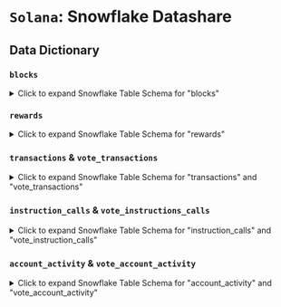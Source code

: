 # `Solana`: Snowflake Datashare

## Data Dictionary

### `blocks`

<details>
<summary>Click to expand Snowflake Table Schema for "blocks"</summary>


| Column Name                      | Data Type        | Description                                                                     |
| -------------------------------- | ---------------- | ------------------------------------------------------------------------------- |
| time                             | TIMESTAMP_NTZ(3) | Timestamp indicating when this block was added to the blockchain.               |
| slot                             | NUMBER(38,0)     | Slot number of the block, representing its position in the Solana blockchain.   |
| height                           | NUMBER(38,0)     | Sequential number of the block in the blockchain.                               |
| hash                             | VARCHAR          | Unique identifier (hash) of the block.                                          |
| total_transactions               | NUMBER(10,0)     | Total number of transactions included in this block.                            |
| successful_transactions          | NUMBER(10,0)     | Number of transactions in the block that were successfully processed.           |
| failed_transactions              | NUMBER(10,0)     | Number of transactions in the block that failed during execution.               |
| total_vote_transactions          | NUMBER(10,0)     | Total number of vote transactions in this block.                                |
| total_non_vote_transactions      | NUMBER(10,0)     | Total number of non-vote transactions in this block.                            |
| successful_vote_transactions     | NUMBER(10,0)     | Number of vote transactions in this block that were successfully processed.     |
| successful_non_vote_transactions | NUMBER(10,0)     | Number of non-vote transactions in this block that were successfully processed. |
| failed_vote_transactions         |                  | Number of vote transactions in this block that failed during execution.         |
| failed_non_vote_transactions     | NUMBER(10,0)     | Number of non-vote transactions in this block that failed during execution.     |
| parent_slot                      | NUMBER(38,0)     | Slot number of the parent block that directly precedes this block in the chain. |
| previous_block_hash              | VARCHAR          | Hash of the previous block, linking this block to its predecessor.              |
| date                             | DATE             | Calendar date associated with this block.                                       |

</details>

### `rewards`

<details>
<summary>Click to expand Snowflake Table Schema for "rewards"</summary>

| Column Name               | Data Type        | Description                                                               |
| ------------------------- | ---------------- | ------------------------------------------------------------------------- |
| block_time                | TIMESTAMP_NTZ(3) | Timestamp indicating when the block containing this reward was created.   |
| block_date                | DATE             | Calendar date associated with the block containing this reward.           |
| block_hash                | VARCHAR          | Unique identifier (hash) of the block containing this reward.             |
| block_slot                | NUMBER(38,0)     | Slot number of the block containing this reward.                          |
| block_height              | NUMBER(38,0)     | Sequential number of the block containing this reward.                    |
| block_previous_block_hash | VARCHAR          | Hash of the block immediately preceding the block containing this reward. |
| block_parent_slot         | NUMBER(38,0)     | Slot number of the parent block directly preceding this block.            |
| pubkey                    | VARCHAR          | Public key associated with the reward.                                    |
| lamports                  | NUMBER(38,0)     | Amount of lamports earned as a reward.                                    |
| pre_balance               | NUMBER(38,0)     | Account balance in lamports before the reward was applied.                |
| post_balance              | NUMBER(38,0)     | Account balance in lamports after the reward was applied.                 |
| reward_type               | VARCHAR          | Type of reward earned (e.g., voting, staking).                            |
| commission                | VARCHAR          | Commission percentage applied to the reward, if applicable.               |

</details>

### `transactions` & `vote_transactions`

<details>
<summary>Click to expand Snowflake Table Schema for "transactions" and "vote_transactions" </summary>


| Column Name                | Data Type           | Description                                                                    |
| -------------------------- | ------------------- | ------------------------------------------------------------------------------ |
| block_time                 | TIMESTAMP_NTZ(3)    | Timestamp indicating when the block containing this transaction was created.   |
| block_hash                 | VARCHAR             | Unique identifier (hash) of the block containing this transaction.             |
| block_date                 | DATE                | Calendar date associated with the block containing this transaction.           |
| block_slot                 | NUMBER(38,0)        | Slot number of the block containing this transaction.                          |
| block_height               | NUMBER(38,0)        | Sequential number of the block containing this transaction.                    |
| block_previous_block_hash  | VARCHAR             | Hash of the block immediately preceding the block containing this transaction. |
| block_parent_slot          | NUMBER(38,0)        | Slot number of the parent block directly preceding this block.                 |
| id                         | VARCHAR             | Unique identifier (hash) of the transaction.                                   |
| index                      | NUMBER(10,0)        | Index of the transaction within the block.                                     |
| fee                        | NUMBER(38,0)        | Transaction fee paid in lamports.                                              |
| required_signatures        | NUMBER(10,0)        | Number of required signatures for the transaction.                             |
| required_signed_accounts   | NUMBER(10,0)        | Number of accounts required to sign the transaction.                           |
| required_unsigned_accounts | NUMBER(10,0)        | Number of accounts not required to sign the transaction.                       |
| signature                  | VARCHAR             | Main signature of the transaction.                                             |
| success                    | BOOLEAN             | Indicates whether the transaction was successfully executed.                   |
| error                      | VARCHAR             | Error message if the transaction failed.                                       |
| recent_block_hash          | VARCHAR             | Hash of a recent block used to validate the transaction.                       |
| account_keys               | ARRAY<VARCHAR>      | List of account public keys involved in the transaction.                       |
| log_messages               | ARRAY<VARCHAR>      | List of log messages generated during transaction execution.                   |
| pre_balances               | ARRAY<NUMBER(38,0)> | List of account balances in lamports before the transaction.                   |
| post_balances              | ARRAY<NUMBER(38,0)> | List of account balances in lamports after the transaction.                    |
| signatures                 | ARRAY<VARCHAR>      | List of signatures included in the transaction.                                |
| signer                     | VARCHAR             | Primary signer of the transaction.                                             |
| signers                    | ARRAY<VARCHAR>      | List of all signers involved in the transaction.                               |

</details>

### `instruction_calls` & `vote_instructions_calls`

<details>
<summary>Click to expand Snowflake Table Schema for "instruction_calls" and "vote_instruction_calls"</summary>

| Column Name               | Data Type        | Description                                                                              |
| ------------------------- | ---------------- | ---------------------------------------------------------------------------------------- |
| block_time                | TIMESTAMP_NTZ(3) | Timestamp indicating when the block containing this instruction was created.             |
| block_hash                | VARCHAR          | Unique identifier (hash) of the block containing this instruction.                       |
| block_date                | DATE             | Calendar date associated with the block containing this instruction.                     |
| block_slot                | NUMBER(38,0)     | Slot number of the block containing this instruction.                                    |
| block_height              | NUMBER(38,0)     | Sequential number of the block containing this instruction.                              |
| block_previous_block_hash | VARCHAR          | Hash of the block immediately preceding the block containing this instruction.           |
| block_parent_slot         | NUMBER(38,0)     | Slot number of the parent block directly preceding this block.                           |
| tx_id                     | VARCHAR          | Unique identifier (hash) of the transaction containing this instruction.                 |
| tx_index                  | NUMBER(10,0)     | Index of the transaction within the block.                                               |
| tx_signer                 | VARCHAR          | Primary signer of the transaction containing this instruction.                           |
| tx_success                | BOOLEAN          | Indicates whether the transaction containing this instruction was successfully executed. |
| log_messages              | ARRAY<VARCHAR>   | List of log messages generated during execution of this instruction.                     |
| outer_instruction_index   | NUMBER(10,0)     | Index of the outer instruction in the transaction.                                       |
| inner_instruction_index   | NUMBER(10,0)     | Index of the inner instruction within the outer instruction, if applicable.              |
| inner_executing_account   | VARCHAR          | Account executing the inner instruction, if applicable.                                  |
| outer_executing_account   | VARCHAR          | Account executing the outer instruction.                                                 |
| executing_account         | VARCHAR          | Account executing the instruction (outer or inner).                                      |
| is_inner                  | BOOLEAN          | Indicates whether this is an inner instruction.                                          |
| data                      | VARCHAR          | Data associated with the instruction, typically in binary or encoded format.             |
| account_arguments         | ARRAY<VARCHAR>   | List of accounts used as arguments for the instruction.                                  |
| inner_instructions        | VARCHAR          | Serialized representation of inner instructions (if any).                                |

</details>

### `account_activity` & `vote_account_activity` 

<details>
<summary>Click to expand Snowflake Table Schema for "account_activity" and "vote_account_activity"</summary>

| Column Name               | Data Type        | Description                                                                 |
| ------------------------- | ---------------- | --------------------------------------------------------------------------- |
| block_time                | TIMESTAMP_NTZ(3) | Timestamp indicating when the block containing this activity was created.   |
| block_hash                | VARCHAR          | Unique identifier (hash) of the block containing this activity.             |
| block_date                | DATE             | Calendar date associated with the block containing this activity.           |
| block_slot                | NUMBER(38,0)     | Slot number of the block containing this activity.                          |
| block_height              | NUMBER(38,0)     | Sequential number of the block containing this activity.                    |
| block_previous_block_hash | VARCHAR          | Hash of the block immediately preceding the block containing this activity. |
| block_parent_slot         | NUMBER(38,0)     | Slot number of the parent block directly preceding this block.              |
| address                   | VARCHAR          | Public address of the account involved in this activity.                    |
| tx_index                  | INTEGER          | Index of the transaction within the block.                                  |
| tx_id                     | VARCHAR          | Unique identifier (hash) of the transaction involving this activity.        |
| tx_success                | BOOLEAN          | Indicates whether the transaction was successfully executed.                |
| signed                    | BOOLEAN          | Indicates whether the account signed the transaction.                       |
| writable                  | BOOLEAN          | Indicates whether the account was writable during the transaction.          |
| token_mint_address        | VARCHAR          | Address of the token mint associated with this activity, if applicable.     |
| pre_balance               | NUMBER(38,0)     | Account balance in lamports before the transaction.                         |
| post_balance              | NUMBER(38,0)     | Account balance in lamports after the transaction.                          |
| balance_change            | NUMBER(38,0)     | Change in lamport balance as a result of the transaction.                   |
| pre_token_balance         | NUMBER(38,18)    | Token balance before the transaction, if applicable.                        |
| post_token_balance        | NUMBER(38,18)    | Token balance after the transaction, if applicable.                         |
| token_balance_change      | NUMBER(38,18)    | Change in token balance as a result of the transaction, if applicable.      |
| token_balance_owner       | VARCHAR          | Owner of the token balance associated with this activity, if applicable.    |

</details>